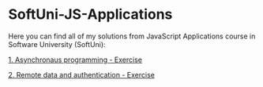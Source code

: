 # SoftUni-JS-Applications

Here you can find all of my solutions from JavaScript Applications course in Software University (SoftUni):

[1. Asynchronaus programming - Exercise](https://github.com/Vaseto28/SoftUni-JavaScript-Applications/tree/main/Asynchrunous%20programming%20-%20Exercise)

[2. Remote data and authentication - Exercise](https://github.com/Vaseto28/SoftUni-JavaScript-Applications/tree/main/Remote%20data%20and%20authentication%20-%20Exercise)
